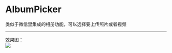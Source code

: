 AlbumPicker
===
类似于微信里集成的相册功能，可以选择要上传照片或者视频

-----
效果图：<br>
![](https://github.com/GGGHub/AlbumPicker/raw/AlbumPicker/AlbumPicker.gif) 
